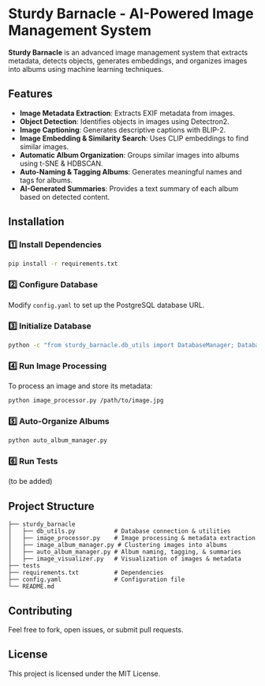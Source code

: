 # Sturdy Barnacle - AI-Powered Image Management System

**Sturdy Barnacle** is an advanced image management system that extracts metadata, detects objects, generates embeddings, and organizes images into albums using machine learning techniques.

## Features
- **Image Metadata Extraction**: Extracts EXIF metadata from images.
- **Object Detection**: Identifies objects in images using Detectron2.
- **Image Captioning**: Generates descriptive captions with BLIP-2.
- **Image Embedding & Similarity Search**: Uses CLIP embeddings to find similar images.
- **Automatic Album Organization**: Groups similar images into albums using t-SNE & HDBSCAN.
- **Auto-Naming & Tagging Albums**: Generates meaningful names and tags for albums.
- **AI-Generated Summaries**: Provides a text summary of each album based on detected content.

## Installation

### **1️⃣ Install Dependencies**
```sh
pip install -r requirements.txt
```

### **2️⃣ Configure Database**
Modify `config.yaml` to set up the PostgreSQL database URL.

### **3️⃣ Initialize Database**
```sh
python -c "from sturdy_barnacle.db_utils import DatabaseManager; DatabaseManager()._initialize_db()"
```

### **4️⃣ Run Image Processing**
To process an image and store its metadata:
```sh
python image_processor.py /path/to/image.jpg
```

### **5️⃣ Auto-Organize Albums**
```sh
python auto_album_manager.py
```

### **6️⃣ Run Tests**
(to be added)

## Project Structure
```
├── sturdy_barnacle
│   ├── db_utils.py           # Database connection & utilities
│   ├── image_processor.py    # Image processing & metadata extraction
│   ├── image_album_manager.py # Clustering images into albums
│   ├── auto_album_manager.py # Album naming, tagging, & summaries
│   ├── image_visualizer.py   # Visualization of images & metadata
├── tests
├── requirements.txt          # Dependencies
├── config.yaml               # Configuration file
└── README.md
```


## Contributing
Feel free to fork, open issues, or submit pull requests.

## License
This project is licensed under the MIT License.
